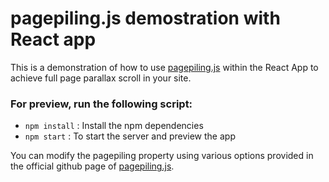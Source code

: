 # pagepiling.js demostration with React app

This is a demonstration of how to use [pagepiling.js](https://alvarotrigo.com/pagePiling/) within the React App to achieve full page parallax scroll in your site.

### For preview, run the following script:

- `npm install` : Install the npm dependencies
- `npm start` : To start the server and preview the app

You can modify the pagepiling property using various options provided in the official github page of [pagepiling.js](https://alvarotrigo.com/pagePiling/).
